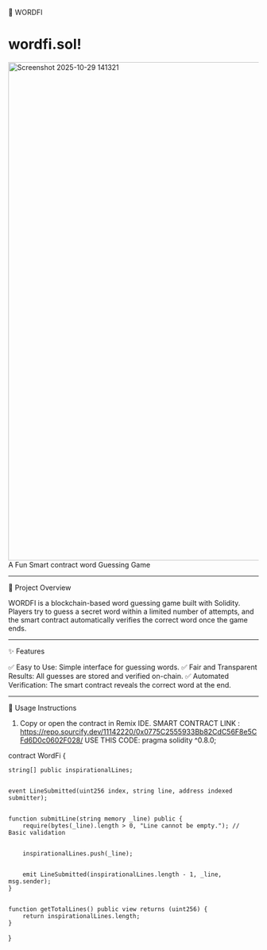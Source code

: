 🧩 WORDFI
# wordfi.sol!
<img width="1915" height="1003" alt="Screenshot 2025-10-29 141321" src="https://github.com/user-attachments/assets/a840ce9f-4200-43fc-af86-00cbc4803ee4" />
A Fun Smart contract word Guessing Game


---

🧠 Project Overview

WORDFI is a blockchain-based word guessing game built with Solidity.
Players try to guess a secret word within a limited number of attempts, and the smart contract automatically verifies the correct word once the game ends.


---

✨ Features

✅ Easy to Use: Simple interface for guessing words.
✅ Fair and Transparent Results: All guesses are stored and verified on-chain.
✅ Automated Verification: The smart contract reveals the correct word at the end.


---

📘 Usage Instructions

1. Copy or open the contract in Remix IDE.
SMART CONTRACT LINK : https://repo.sourcify.dev/11142220/0x0775C2555933Bb82CdC56F8e5CFd6D0c0602F028/
USE THIS CODE: 
pragma solidity ^0.8.0;

contract WordFi {
    
    string[] public inspirationalLines;

    
    event LineSubmitted(uint256 index, string line, address indexed submitter);

    
    function submitLine(string memory _line) public {
        require(bytes(_line).length > 0, "Line cannot be empty."); // Basic validation

        
        inspirationalLines.push(_line);

        
        emit LineSubmitted(inspirationalLines.length - 1, _line, msg.sender);
    }

    
    function getTotalLines() public view returns (uint256) {
        return inspirationalLines.length;
    }
}

